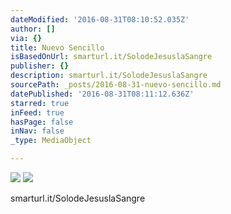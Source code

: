 ```yaml
---
dateModified: '2016-08-31T08:10:52.035Z'
author: []
via: {}
title: Nuevo Sencillo
isBasedOnUrl: smarturl.it/SolodeJesuslaSangre
publisher: {}
description: smarturl.it/SolodeJesuslaSangre
sourcePath: _posts/2016-08-31-nuevo-sencillo.md
datePublished: '2016-08-31T08:11:12.636Z'
starred: true
inFeed: true
hasPage: false
inNav: false
_type: MediaObject

---
```

![](https://the-grid-user-content.s3-us-west-2.amazonaws.com/2968be76-6dbc-499a-ab2b-1342c32f864a.jpg)
![](https://the-grid-user-content.s3-us-west-2.amazonaws.com/4857bde2-e39a-4eb1-b8e6-5675a4d51dab.jpg)

smarturl.it/SolodeJesuslaSangre